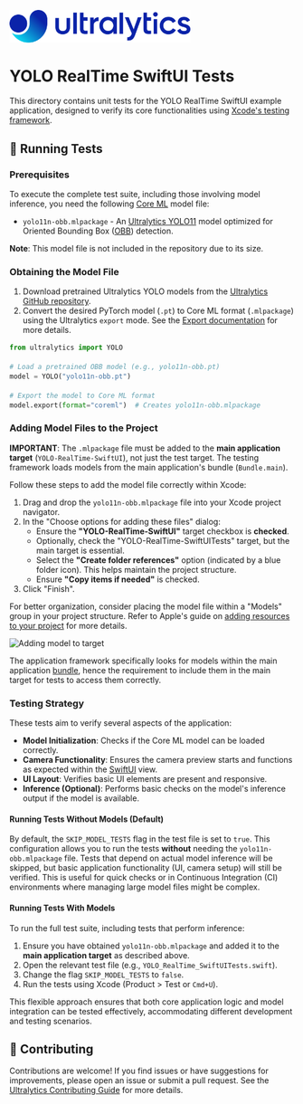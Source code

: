 <a href="https://www.ultralytics.com/"><img src="https://raw.githubusercontent.com/ultralytics/assets/main/logo/Ultralytics_Logotype_Original.svg" width="320" alt="Ultralytics logo"></a>

# YOLO RealTime SwiftUI Tests

This directory contains unit tests for the YOLO RealTime SwiftUI example application, designed to verify its core functionalities using [Xcode's testing framework](https://developer.apple.com/documentation/xctest).

## 🧪 Running Tests

### Prerequisites

To execute the complete test suite, including those involving model inference, you need the following [Core ML](https://developer.apple.com/documentation/coreml) model file:

- `yolo11n-obb.mlpackage` - An [Ultralytics YOLO11](https://docs.ultralytics.com/models/yolo11/) model optimized for Oriented Bounding Box ([OBB](https://docs.ultralytics.com/tasks/obb/)) detection.

**Note**: This model file is not included in the repository due to its size.

### Obtaining the Model File

1.  Download pretrained Ultralytics YOLO models from the [Ultralytics GitHub repository](https://github.com/ultralytics/ultralytics).
2.  Convert the desired PyTorch model (`.pt`) to Core ML format (`.mlpackage`) using the Ultralytics `export` mode. See the [Export documentation](https://docs.ultralytics.com/modes/export/) for more details.

```python
from ultralytics import YOLO

# Load a pretrained OBB model (e.g., yolo11n-obb.pt)
model = YOLO("yolo11n-obb.pt")

# Export the model to Core ML format
model.export(format="coreml")  # Creates yolo11n-obb.mlpackage
```

### Adding Model Files to the Project

**IMPORTANT**: The `.mlpackage` file must be added to the **main application target** (`YOLO-RealTime-SwiftUI`), not just the test target. The testing framework loads models from the main application's bundle (`Bundle.main`).

Follow these steps to add the model file correctly within Xcode:

1.  Drag and drop the `yolo11n-obb.mlpackage` file into your Xcode project navigator.
2.  In the "Choose options for adding these files" dialog:
    - Ensure the **"YOLO-RealTime-SwiftUI"** target checkbox is **checked**.
    - Optionally, check the "YOLO-RealTime-SwiftUITests" target, but the main target is essential.
    - Select the **"Create folder references"** option (indicated by a blue folder icon). This helps maintain the project structure.
    - Ensure **"Copy items if needed"** is checked.
3.  Click "Finish".

For better organization, consider placing the model file within a "Models" group in your project structure. Refer to Apple's guide on [adding resources to your project](https://developer.apple.com/documentation/xcode/adding-resources-to-your-project) for more details.

![Adding model to target](https://docs-assets.developer.apple.com/published/abd9789384/ff4127a0-80a6-4716-b1cd-fc1facce5d8e.png)

The application framework specifically looks for models within the main application [bundle](https://developer.apple.com/documentation/foundation/bundle), hence the requirement to include them in the main target for tests to access them correctly.

### Testing Strategy

These tests aim to verify several aspects of the application:

- **Model Initialization**: Checks if the Core ML model can be loaded correctly.
- **Camera Functionality**: Ensures the camera preview starts and functions as expected within the [SwiftUI](https://developer.apple.com/xcode/swiftui/) view.
- **UI Layout**: Verifies basic UI elements are present and responsive.
- **Inference (Optional)**: Performs basic checks on the model's inference output if the model is available.

#### Running Tests Without Models (Default)

By default, the `SKIP_MODEL_TESTS` flag in the test file is set to `true`. This configuration allows you to run the tests **without** needing the `yolo11n-obb.mlpackage` file. Tests that depend on actual model inference will be skipped, but basic application functionality (UI, camera setup) will still be verified. This is useful for quick checks or in Continuous Integration (CI) environments where managing large model files might be complex.

#### Running Tests With Models

To run the full test suite, including tests that perform inference:

1.  Ensure you have obtained `yolo11n-obb.mlpackage` and added it to the **main application target** as described above.
2.  Open the relevant test file (e.g., `YOLO_RealTime_SwiftUITests.swift`).
3.  Change the flag `SKIP_MODEL_TESTS` to `false`.
4.  Run the tests using Xcode (Product > Test or `Cmd+U`).

This flexible approach ensures that both core application logic and model integration can be tested effectively, accommodating different development and testing scenarios.

## 🤝 Contributing

Contributions are welcome! If you find issues or have suggestions for improvements, please open an issue or submit a pull request. See the [Ultralytics Contributing Guide](https://docs.ultralytics.com/help/contributing/) for more details.
